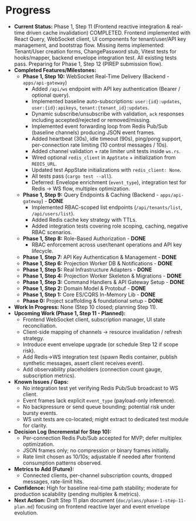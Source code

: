 # Progress

* **Current Status:** Phase 1, Step 11 (Frontend reactive integration & real-time driven cache invalidation) COMPLETED. Frontend implemented with React Query, WebSocket client, UI components for tenant/user/API key management, and bootstrap flow. Missing items implemented: Tenant/User creation forms, ChangePassword stub, Vitest tests for hooks/mapper, backend envelope integration test. All existing tests pass. Preparing for Phase 1, Step 12 (PIREP submission flow).
* **Completed Features/Milestones:**
  * **Phase 1, Step 10:** WebSocket Real-Time Delivery (Backend - `apps/api-gateway`)
    * Added `/api/ws` endpoint with API key authentication (Bearer / optional query).
    * Implemented baseline auto-subscriptions: `user:{id}:updates`, `user:{id}:apikeys`, `tenant:{tenant_id}:updates`.
    * Dynamic subscribe/unsubscribe with validation, `ack` responses including accepted/rejected or removed/missing.
    * Implemented event forwarding loop from Redis Pub/Sub (baseline channels) producing JSON event frames.
    * Added heartbeat (30s), idle timeout (90s), ping/pong support, per-connection rate limiting (10 control messages / 10s).
    * Added channel validation + rate limiter unit tests inside `ws.rs`.
    * Wired optional `redis_client` in `AppState` + initialization from `REDIS_URL`.
    * Updated test AppState initializations with `redis_client: None`.
    * All tests pass (`cargo test --all`).
    * Deferred: Envelope enrichment (`event_type`), integration test for Redis → WS flow, multiplex optimization.
  * **Phase 1, Step 9:** Query Endpoints & Caching (Backend - `apps/api-gateway`) - **DONE**
    * Implemented RBAC-scoped list endpoints (`/api/tenants/list`, `/api/users/list`).
    * Added Redis cache key strategy with TTLs.
    * Added integration tests covering role scoping, caching, negative RBAC scenarios.
  * **Phase 1, Step 8:** Role-Based Authorization - **DONE**
    * RBAC enforcement across user/tenant operations and API key lifecycle.
  * **Phase 1, Step 7:** API Key Authentication & Management - **DONE**
  * **Phase 1, Step 6:** Projection Worker DB & Notifications - **DONE**
  * **Phase 1, Step 5:** Real Infrastructure Adapters - **DONE**
  * **Phase 1, Step 4:** Projection Worker Skeleton & Migrations - **DONE**
  * **Phase 1, Step 3:** Command Handlers & API Gateway Setup - **DONE**
  * **Phase 1, Step 2:** Domain Model & Protobuf - **DONE**
  * **Phase 1, Step 1:** Core ES/CQRS In-Memory Lib - **DONE**
  * **Phase 0:** Project scaffolding & foundational setup - **DONE**
* **Work In Progress:** None (Step 10 closed; planning Step 11).
* **Upcoming Work (Phase 1, Step 11 - Planned):**
  * Frontend WebSocket client, subscription manager, UI state reconciliation.
  * Client-side mapping of channels -> resource invalidation / refresh strategy.
  * Introduce event envelope upgrade (or schedule Step 12 if scope risk).
  * Add Redis→WS integration test (spawn Redis container, publish synthetic messages, assert client receives event).
  * Add observability placeholders (connection count gauge, subscription metrics).
* **Known Issues / Gaps:**
  * No integration test yet verifying Redis Pub/Sub broadcast to WS client.
  * Event frames lack explicit `event_type` (payload-only inference).
  * No backpressure or send queue bounding; potential risk under bursty events.
  * WS unit tests are co-located; might extract to dedicated test module for clarity.
* **Decision Log (Incremental for Step 10):**
  * Per-connection Redis Pub/Sub accepted for MVP; defer multiplex optimization.
  * JSON frames only; no compression or binary frames initially.
  * Rate limit chosen as 10/10s; adjustable if needed after frontend consumption patterns observed.
* **Metrics to Add (Future):**
  * Connected clients, per-channel subscription counts, dropped messages, rate-limit hits.
* **Confidence:** High for baseline real-time path stability; moderate for production scalability (pending multiplex & metrics).
* **Next Action:** Draft Step 11 plan document (`doc/plans/phase-1-step-11-plan.md`) focusing on frontend reactive layer and event envelope evolution.
